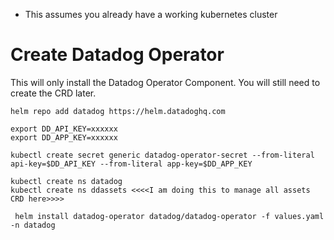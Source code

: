 - This assumes you already have a working kubernetes cluster

# Create Datadog Operator
This will only install the Datadog Operator Component. You will still need to create the CRD later.
```
helm repo add datadog https://helm.datadoghq.com
```
```
export DD_API_KEY=xxxxxx
export DD_APP_KEY=xxxxxx

kubectl create secret generic datadog-operator-secret --from-literal api-key=$DD_API_KEY --from-literal app-key=$DD_APP_KEY

```
```
kubectl create ns datadog
kubectl create ns ddassets <<<<I am doing this to manage all assets CRD here>>>>
```
```
 helm install datadog-operator datadog/datadog-operator -f values.yaml -n datadog
```